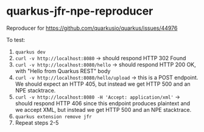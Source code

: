 # quarkus-jfr-npe-reproducer

Reproducer for https://github.com/quarkusio/quarkus/issues/44976

To test:
1. `quarkus dev`
2. `curl -v http://localhost:8080` -> should respond HTTP 302 Found
3. `curl -v http://localhost:8080/hello` -> should respond HTTP 200 OK, with "Hello from Quarkus REST" body
4. `curl -v http://localhost:8080/hello/upload` -> this is a POST endpoint. We should expect an HTTP 405, but instead we get HTTP 500 and an NPE stacktrace.
5. `curl -v http://localhost:8080 -H 'Accept: application/xml'` -> should respond HTTP 406 since this endpoint produces plaintext and we accept XML, but instead we get HTTP 500 and an NPE stacktrace.
6. `quarkus extension remove jfr`
7. Repeat steps 2-5
